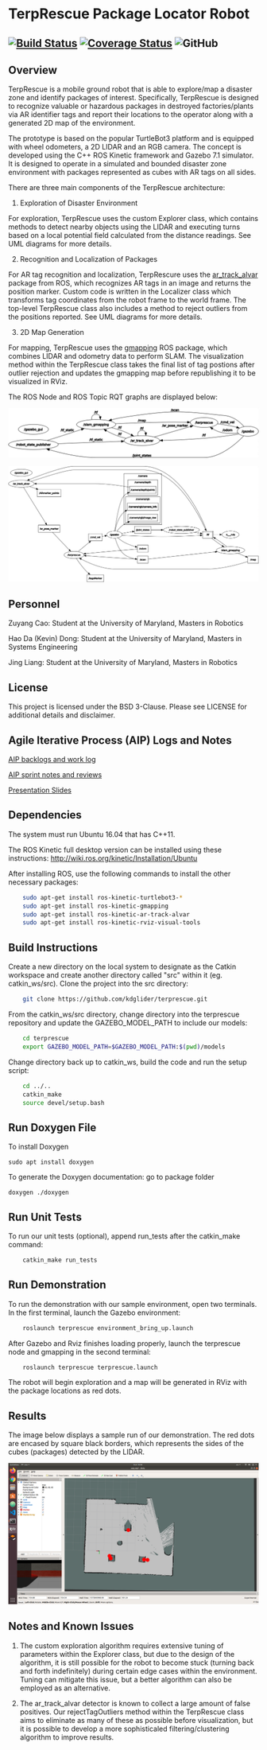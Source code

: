 # TerpRescue Package Locator Robot
[![Build Status](https://travis-ci.com/kdglider/terprescue.svg?branch=master)](https://travis-ci.com/kdglider/terprescue)
[![Coverage Status](https://coveralls.io/repos/github/kdglider/terprescue/badge.svg?branch=master)](https://coveralls.io/github/kdglider/terprescue?branch=master)
![GitHub](https://img.shields.io/github/license/kdglider/terprescue)
---


## Overview
TerpRescue is a mobile ground robot that is able to explore/map a disaster zone and identify packages of interest. Specifically, TerpRescue is designed to recognize valuable or hazardous packages in destroyed factories/plants via AR identifier tags and report their locations to the operator along with a generated 2D map of the environment.

The prototype is based on the popular TurtleBot3 platform and is equipped with wheel odometers, a 2D LIDAR and an RGB camera. The concept is developed using the C++ ROS Kinetic framework and Gazebo 7.1 simulator. It is designed to operate in a simulated and bounded disaster zone environment with packages represented as cubes with AR tags on all sides.

There are three main components of the TerpRescue architecture:

1) Exploration of Disaster Environment

For exploration, TerpRescue uses the custom Explorer class, which contains methods to detect nearby objects using the LIDAR and executing turns based on a local potential field calculated from the distance readings. See UML diagrams for more details.

2) Recognition and Localization of Packages

For AR tag recognition and localization, TerpRescure uses the [ar_track_alvar](http://wiki.ros.org/ar_track_alvar) package from ROS, which recognizes AR tags in an image and returns the position marker. Custom code is written in the Localizer class which transforms tag coordinates from the robot frame to the world frame. The top-level TerpRescue class also includes a method to reject outliers from the positions reported. See UML diagrams for more details.

3) 2D Map Generation

For mapping, TerpRescue uses the [gmapping](http://wiki.ros.org/gmapping) ROS package, which combines LIDAR and odometry data to perform SLAM. The visualization method within the TerpRescue class takes the final list of tag postions after outlier rejection and updates the gmapping map before republishing it to be visualized in RViz.

The ROS Node and ROS Topic RQT graphs are displayed below:

![RQT image](/images/terprescue_node_rqt.png)

![RQT topic image](/images/terprescue_topic_rqt.png)


## Personnel
Zuyang Cao: Student at the University of Maryland, Masters in Robotics

Hao Da (Kevin) Dong: Student at the University of Maryland, Masters in Systems Engineering

Jing Liang: Student at the University of Maryland, Masters in Robotics


## License
This project is licensed under the BSD 3-Clause. Please see LICENSE for additional details and disclaimer.


## Agile Iterative Process (AIP) Logs and Notes
[AIP backlogs and work log](https://drive.google.com/open?id=1RF53rFKYQvgn6KD99nCPuQfjBiVyMH979sXPxVefiFI)

[AIP sprint notes and reviews](https://drive.google.com/open?id=1kZm0ZEUZRR4xcK7r9gMdDrfFsKHa91Pvx2rPyIjw8Uw)

[Presentation Slides](https://docs.google.com/presentation/d/13oO6MR0l_aEbyQhVjPTJkfjGrAqJLaX-ltRgInf0GAM/edit?usp=sharing)


## Dependencies
The system must run Ubuntu 16.04 that has C++11.

The ROS Kinetic full desktop version can be installed using these instructions: http://wiki.ros.org/kinetic/Installation/Ubuntu

After installing ROS, use the following commands to install the other necessary packages:
``` bash
	sudo apt-get install ros-kinetic-turtlebot3-*
	sudo apt-get install ros-kinetic-gmapping
	sudo apt-get install ros-kinetic-ar-track-alvar
	sudo apt-get install ros-kinetic-rviz-visual-tools
```

## Build Instructions
Create a new directory on the local system to designate as the Catkin workspace and create another directory called "src" within it (eg. catkin_ws/src). Clone the project into the src directory:
``` bash
    git clone https://github.com/kdglider/terprescue.git
```

From the catkin_ws/src directory, change directory into the terprescue repository and update the GAZEBO_MODEL_PATH to include our models:
``` bash
	cd terprescue
	export GAZEBO_MODEL_PATH=$GAZEBO_MODEL_PATH:$(pwd)/models
```

Change directory back up to catkin_ws, build the code and run the setup script:
``` bash
	cd ../..
	catkin_make
 	source devel/setup.bash
```

## Run Doxygen File
To install Doxygen
```
sudo apt install doxygen
```
To generate the Doxygen documentation: go to package folder
```
doxygen ./doxygen
````


## Run Unit Tests
To run our unit tests (optional), append run_tests after the catkin_make command:
``` bash
	catkin_make run_tests
```


## Run Demonstration
To run the demonstration with our sample environment, open two terminals. In the first terminal, launch the Gazebo environment:
``` bash
	roslaunch terprescue environment_bring_up.launch
```

After Gazebo and Rviz finishes loading properly, launch the terprescue node and gmapping in the second terminal:
```bash
	roslaunch terprescue terprescue.launch
```

The robot will begin exploration and a map will be generated in RViz with the package locations as red dots.


## Results
The image below displays a sample run of our demonstration. The red dots are encased by square black borders, which represents the sides of the cubes (packages) detected by the LIDAR.

![result image](/images/terprescue.png)


## Notes and Known Issues
1) The custom exploration algorithm requires extensive tuning of parameters within the Explorer class, but due to the design of the algorithm, it is still possible for the robot to become stuck (turning back and forth indefinitely) during certain edge cases within the environment. Tuning can mitigate this issue, but a better algorithm can also be employed as an alternative.

2) The ar_track_alvar detector is known to collect a large amount of false positives. Our rejectTagOutliers method within the TerpRescue class aims to eliminate as many of these as possible before visualization, but it is possible to develop a more sophisticaled filtering/clustering algorithm to improve results.
